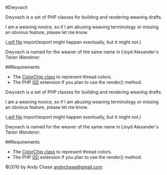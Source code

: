 #Dwyvach

Dwyvach is a set of PHP classes for building and rendering weaving drafts.

I am a weaving novice, so if I am abusing weaving terminology or missing an
obvious feature, please let me know.

\([.wif file](http://www.mhsoft.com/wif/wif.html) import/export might happen eventually, but it might not.\)

Dwyvach is named for the weaver of the same name in Lloyd Alexander's *Taran Wanderer*.

##Requirements

* The [ColorChip class](https://github.com/usonian/ColorChip/archives/1.1) to represent thread colors.
* The PHP [GD](http://php.net/gd) extension if you plan to use the render() method.

Dwyvach is a set of PHP classes for building and rendering weaving drafts.

I am a weaving novice, so if I am abusing weaving terminology or missing an
obvious feature, please let me know.

\([.wif file](http://www.mhsoft.com/wif/wif.html) import/export might happen eventually, but it might not.\)

Dwyvach is named for the weaver of the same name in Lloyd Alexander's *Taran Wanderer*.

##Requirements

* The [ColorChip class](https://github.com/usonian/ColorChip/archives/1.1) to represent thread colors.
* The PHP [GD](http://php.net/gd) extension if you plan to use the render() method.

©2010 by Andy Chase <andychase@gmail.com>